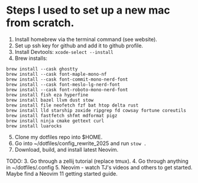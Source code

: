 # Steps I used to set up a new mac from scratch.


1. Install homebrew via the terminal command (see website).
2. Set up ssh key for github and add it to github profile.
3. Install Devtools: `xcode-select --install`
4. Brew installs:
```
brew install --cask ghostty
brew install --cask font-maple-mono-nf
brew install --cask font-commit-mono-nerd-font
brew install --cask font-meslo-lg-nerd-font
brew install --cask font-roboto-mono-nerd-font
brew install fish eza hyperfine
brew install bazel llvm dust stow
brew install file neofetch fzf bat htop delta rust
brew install lld starship zoxide ripgrep fd cowsay fortune coreutils 
brew install fastfetch shfmt mdformat pigz
brew install ninja cmake gettext curl 
brew install luarocks
```
5. Clone my dotfiles repo into $HOME.
6. Go into ~/dotfiles/config_rewrite_2025 and run `stow .`
7. Download, build, and install latest Neovim.

TODO:
3. Go through a zellij tutorial (replace tmux).
4. Go through anything in ~/dotfiles/.config
5. Neovim - watch TJ's videos and others to get started. Maybe find a Neovim 11 getting started guide.

